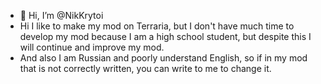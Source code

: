 - 👋 Hi, I’m @NikKrytoi
- Hi I like to make my mod on Terraria, but I don't have much time to develop my mod because I am a high school student, but despite this I will continue and improve my mod.
- And also I am Russian and poorly understand English, so if in my mod that is not correctly written, you can write to me to change it.
  
<!---
NikKrytoi/NikKrytoi is a ✨ special ✨ repository because its `README.md` (this file) appears on your GitHub profile.
You can click the Preview link to take a look at your changes.
--->
